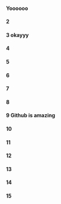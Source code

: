 #### Yoooooo
#### 2
#### 3 okayyy 
#### 4
#### 5
#### 6
#### 7
#### 8
#### 9 Github is amazing
#### 10
#### 11
#### 12
#### 13
#### 14
#### 15